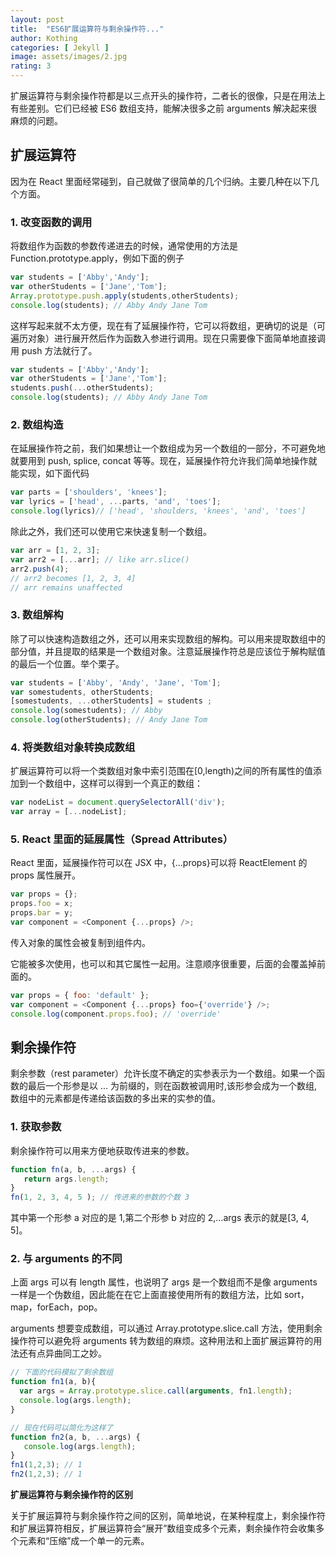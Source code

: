 ```yaml
---
layout: post
title:  "ES6扩展运算符与剩余操作符..."
author: Kothing
categories: [ Jekyll ]
image: assets/images/2.jpg
rating: 3
---
```

扩展运算符与剩余操作符都是以三点开头的操作符，二者长的很像，只是在用法上有些差别。它们已经被 ES6 数组支持，能解决很多之前 arguments 解决起来很麻烦的问题。


 
## 扩展运算符
因为在 React 里面经常碰到，自己就做了很简单的几个归纳。主要几种在以下几个方面。

### 1. 改变函数的调用
将数组作为函数的参数传递进去的时候，通常使用的方法是 Function.prototype.apply，例如下面的例子
```js
var students = ['Abby','Andy'];
var otherStudents = ['Jane','Tom'];
Array.prototype.push.apply(students,otherStudents);
console.log(students); // Abby Andy Jane Tom
```

这样写起来就不太方便，现在有了延展操作符，它可以将数组，更确切的说是（可遍历对象）进行展开然后作为函数入参进行调用。现在只需要像下面简单地直接调用 push 方法就行了。
```js
var students = ['Abby','Andy'];
var otherStudents = ['Jane','Tom'];
students.push(...otherStudents);
console.log(students); // Abby Andy Jane Tom
```

### 2. 数组构造
在延展操作符之前，我们如果想让一个数组成为另一个数组的一部分，不可避免地就要用到 push, splice, concat 等等。现在，延展操作符允许我们简单地操作就能实现，如下面代码
```js
var parts = ['shoulders', 'knees'];
var lyrics = ['head', ...parts, 'and', 'toes'];
console.log(lyrics)// ['head', 'shoulders, 'knees', 'and', 'toes']
```

除此之外，我们还可以使用它来快速复制一个数组。
```js
var arr = [1, 2, 3];
var arr2 = [...arr]; // like arr.slice()
arr2.push(4);
// arr2 becomes [1, 2, 3, 4]
// arr remains unaffected
```

### 3. 数组解构
除了可以快速构造数组之外，还可以用来实现数组的解构。可以用来提取数组中的部分值，并且提取的结果是一个数组对象。注意延展操作符总是应该位于解构赋值的最后一个位置。举个栗子。
```js
var students = ['Abby', 'Andy', 'Jane', 'Tom'];
var somestudents, otherStudents;
[somestudents, ...otherStudents] = students ;
console.log(somestudents); // Abby
console.log(otherStudents); // Andy Jane Tom
```

### 4. 将类数组对象转换成数组
扩展运算符可以将一个类数组对象中索引范围在[0,length)之间的所有属性的值添加到一个数组中，这样可以得到一个真正的数组：
```js
var nodeList = document.querySelectorAll('div');
var array = [...nodeList];
```

### 5. React 里面的延展属性（Spread Attributes）
React 里面，延展操作符可以在 JSX 中，{…props}可以将 ReactElement 的 props 属性展开。
```js
var props = {};
props.foo = x;
props.bar = y;
var component = <Component {...props} />;
```

传入对象的属性会被复制到组件内。

它能被多次使用，也可以和其它属性一起用。注意顺序很重要，后面的会覆盖掉前面的。
```js
var props = { foo: 'default' };
var component = <Component {...props} foo={'override'} />;
console.log(component.props.foo); // 'override'
```

## 剩余操作符
剩余参数（rest parameter）允许长度不确定的实参表示为一个数组。如果一个函数的最后一个形参是以 … 为前缀的，则在函数被调用时,该形参会成为一个数组,数组中的元素都是传递给该函数的多出来的实参的值。

### 1. 获取参数
剩余操作符可以用来方便地获取传进来的参数。
```js
function fn(a, b, ...args) {  
   return args.length;
}
fn(1, 2, 3, 4, 5 ); // 传进来的参数的个数 3
```

其中第一个形参 a 对应的是 1,第二个形参 b 对应的 2,…args 表示的就是[3, 4, 5]。

### 2. 与 arguments 的不同
上面 args 可以有 length 属性，也说明了 args 是一个数组而不是像 arguments 一样是一个伪数组，因此能在在它上面直接使用所有的数组方法，比如 sort，map，forEach，pop。

arguments 想要变成数组，可以通过 Array.prototype.slice.call 方法，使用剩余操作符可以避免将 arguments 转为数组的麻烦。这种用法和上面扩展运算符的用法还有点异曲同工之妙。

```js
// 下面的代码模拟了剩余数组
function fn1(a, b){
  var args = Array.prototype.slice.call(arguments, fn1.length);
  console.log(args.length);
}

// 现在代码可以简化为这样了
function fn2(a, b, ...args) {
   console.log(args.length);
}
fn1(1,2,3); // 1
fn2(1,2,3); // 1
```

**扩展运算符与剩余操作符的区别**
 
关于扩展运算符与剩余操作符之间的区别，简单地说，在某种程度上，剩余操作符和扩展运算符相反，扩展运算符会“展开”数组变成多个元素，剩余操作符会收集多个元素和“压缩”成一个单一的元素。

